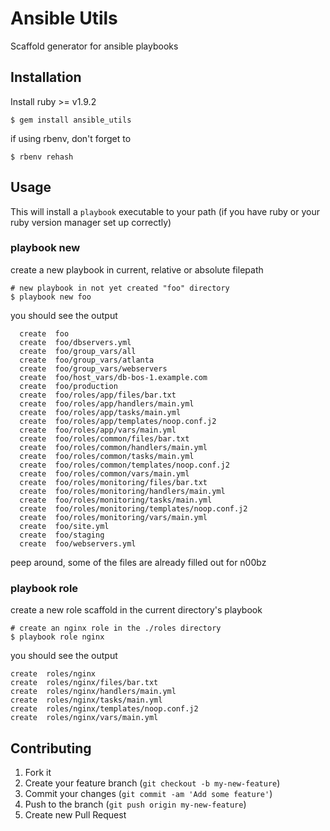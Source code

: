 # Ansible Utils

Scaffold generator for ansible playbooks

## Installation

Install ruby >= v1.9.2

    $ gem install ansible_utils

if using rbenv, don't forget to

    $ rbenv rehash

## Usage

This will install a `playbook` executable to your path (if you have ruby or your ruby version manager set up correctly)

### playbook new

create a new playbook in current, relative or absolute filepath

    # new playbook in not yet created "foo" directory
    $ playbook new foo

you should see the output

      create  foo
      create  foo/dbservers.yml
      create  foo/group_vars/all
      create  foo/group_vars/atlanta
      create  foo/group_vars/webservers
      create  foo/host_vars/db-bos-1.example.com
      create  foo/production
      create  foo/roles/app/files/bar.txt
      create  foo/roles/app/handlers/main.yml
      create  foo/roles/app/tasks/main.yml
      create  foo/roles/app/templates/noop.conf.j2
      create  foo/roles/app/vars/main.yml
      create  foo/roles/common/files/bar.txt
      create  foo/roles/common/handlers/main.yml
      create  foo/roles/common/tasks/main.yml
      create  foo/roles/common/templates/noop.conf.j2
      create  foo/roles/common/vars/main.yml
      create  foo/roles/monitoring/files/bar.txt
      create  foo/roles/monitoring/handlers/main.yml
      create  foo/roles/monitoring/tasks/main.yml
      create  foo/roles/monitoring/templates/noop.conf.j2
      create  foo/roles/monitoring/vars/main.yml
      create  foo/site.yml
      create  foo/staging
      create  foo/webservers.yml

peep around, some of the files are already filled out for n00bz

### playbook role

create a new role scaffold in the current directory's playbook

    # create an nginx role in the ./roles directory
    $ playbook role nginx

you should see the output

    create  roles/nginx
    create  roles/nginx/files/bar.txt
    create  roles/nginx/handlers/main.yml
    create  roles/nginx/tasks/main.yml
    create  roles/nginx/templates/noop.conf.j2
    create  roles/nginx/vars/main.yml



## Contributing

1. Fork it
2. Create your feature branch (`git checkout -b my-new-feature`)
3. Commit your changes (`git commit -am 'Add some feature'`)
4. Push to the branch (`git push origin my-new-feature`)
5. Create new Pull Request
